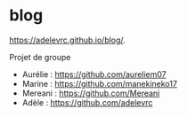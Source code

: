 # blog
https://adelevrc.github.io/blog/. 

Projet de groupe
- Aurélie : https://github.com/aureliem07
- Marine : https://github.com/manekineko17
- Mereani : https://github.com/Mereani
- Adèle : https://github.com/adelevrc
